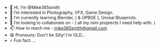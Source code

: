 - 👋 Hi, I’m @Mike365smith
- 👀 I’m interested in Photography, VFX, Game Design.
- 🌱 I’m currently learning Blender, ( & UPBGE ), Unreal Blueprints.
- 💞️ I’m looking to collaborate on - ( all my mini projeects I need help with. )
- 📫 How to reach me - mike365smith@gmail.com
- 😄 Pronouns: Don't be Silly! I'm OLD... 
- ⚡ Fun fact: ...

<!---
Mike365smith/Mike365smith is a ✨ special ✨ repository because its `README.md` (this file) appears on your GitHub profile.
You can click the Preview link to take a look at your changes.
--->
